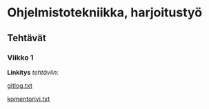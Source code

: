 # Ohjelmistotekniikka, harjoitustyö
## Tehtävät
### Viikko 1
**Linkitys** *tehtäviin*: 

[gitlog.txt](https://github.com/parissak/ot-harjoitustyo/blob/master/laskarit/viikko1/gitlog.txt)

[komentorivi.txt](https://github.com/parissak/ot-harjoitustyo/blob/master/laskarit/viikko1/komentorivi.txt)
